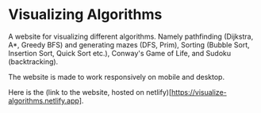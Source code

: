 # Visualizing Algorithms

A website for visualizing different algorithms. 
Namely pathfinding (Dijkstra, A*, Greedy BFS) and generating mazes (DFS, Prim), Sorting (Bubble Sort, Insertion Sort, Quick Sort etc.), Conway's Game of Life, and Sudoku (backtracking).

The website is made to work responsively on mobile and desktop.

Here is the (link to the website, hosted on netlify)[https://visualize-algorithms.netlify.app].
